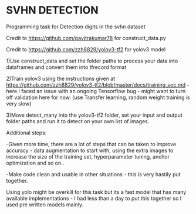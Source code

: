 # SVHN DETECTION
Programming task for Detection digits in the svhn dataset

Credit to https://github.com/pavitrakumar78 for construct_data.py

Credit to https://github.com/zzh8829/yolov3-tf2 for yolov3 model

1)Use construct_data and set the folder paths to process your data into dataframes and convert them into tfrecord format

2)Train yolov3 using the instructions given at https://github.com/zzh8829/yolov3-tf2/blob/master/docs/training_voc.md - here I faced an issue with an ongoing Tensorflow bug - might want to turn off validation here for now. (use Transfer learning, random weight training is very slow)

3)Move detect_many into the yolov3-tf2 folder, set your input and output folder paths and run it to detect  on your own list of images. 

Additional steps:

-Given more time, there are a lot of steps that can be taken to improve accuracy - data augmentation to start with, using the extra images to increase the size of the training set, hyperparameter tuning, anchor optimization and so on..

-Make code clean and usable in other situations - this is very hastily put together.

Using yolo might be overkill for this task but its a fast model that has many available implementations - I had less than a day to put this together so I used pre written models mainly.

